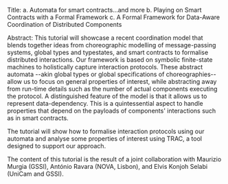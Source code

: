 Title:
a. Automata for smart contracts...and more
b. Playing on Smart Contracts with a Formal Framework
c. A Formal Framework for Data-Aware Coordination of Distributed Components

Abstract:
This tutorial will showcase a recent coordination model that blends together ideas from choreographic modelling of message-passing systems, global types and typestates, and smart contracts to formalise distributed interactions. Our framework is based on symbolic finite-state machines to holistically capture interaction protocols. These abstract automata --akin global types or global specifications of choreographies-- allow us to focus on general properties of interest, while abstracting away from run-time details such as the number of actual components executing the protocol. A distinguished feature of the model is that it allows us to represent data-dependency. This is a quintessential aspect to handle properties that depend on the payloads of components' interactions such as in smart contracts. 

The tutorial will show how to formalise interaction protocols using our automata and analyse some properties of interest using TRAC, a tool designed to support our approach.

The content of this tutorial is the result of a joint collaboration with Maurizio Murgia (GSSI), António Ravara (NOVA, Lisbon), and Elvis Konjoh Selabi (UniCam and GSSI). 
